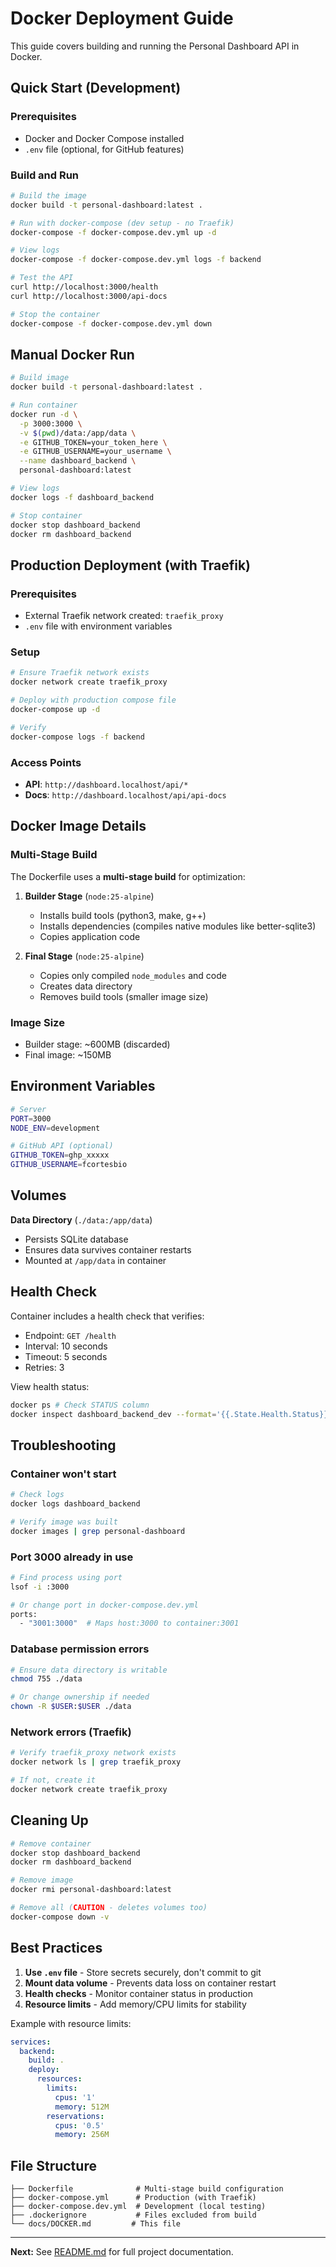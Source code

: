 # Docker Deployment Guide

This guide covers building and running the Personal Dashboard API in Docker.

## Quick Start (Development)

### Prerequisites
- Docker and Docker Compose installed
- `.env` file (optional, for GitHub features)

### Build and Run

```bash
# Build the image
docker build -t personal-dashboard:latest .

# Run with docker-compose (dev setup - no Traefik)
docker-compose -f docker-compose.dev.yml up -d

# View logs
docker-compose -f docker-compose.dev.yml logs -f backend

# Test the API
curl http://localhost:3000/health
curl http://localhost:3000/api-docs

# Stop the container
docker-compose -f docker-compose.dev.yml down
```

## Manual Docker Run

```bash
# Build image
docker build -t personal-dashboard:latest .

# Run container
docker run -d \
  -p 3000:3000 \
  -v $(pwd)/data:/app/data \
  -e GITHUB_TOKEN=your_token_here \
  -e GITHUB_USERNAME=your_username \
  --name dashboard_backend \
  personal-dashboard:latest

# View logs
docker logs -f dashboard_backend

# Stop container
docker stop dashboard_backend
docker rm dashboard_backend
```

## Production Deployment (with Traefik)

### Prerequisites
- External Traefik network created: `traefik_proxy`
- `.env` file with environment variables

### Setup

```bash
# Ensure Traefik network exists
docker network create traefik_proxy

# Deploy with production compose file
docker-compose up -d

# Verify
docker-compose logs -f backend
```

### Access Points
- **API**: `http://dashboard.localhost/api/*`
- **Docs**: `http://dashboard.localhost/api/api-docs`

## Docker Image Details

### Multi-Stage Build
The Dockerfile uses a **multi-stage build** for optimization:

1. **Builder Stage** (`node:25-alpine`)
   - Installs build tools (python3, make, g++)
   - Installs dependencies (compiles native modules like better-sqlite3)
   - Copies application code

2. **Final Stage** (`node:25-alpine`)
   - Copies only compiled `node_modules` and code
   - Creates data directory
   - Removes build tools (smaller image size)

### Image Size
- Builder stage: ~600MB (discarded)
- Final image: ~150MB

## Environment Variables

```bash
# Server
PORT=3000
NODE_ENV=development

# GitHub API (optional)
GITHUB_TOKEN=ghp_xxxxx
GITHUB_USERNAME=fcortesbio
```

## Volumes

**Data Directory** (`./data:/app/data`)
- Persists SQLite database
- Ensures data survives container restarts
- Mounted at `/app/data` in container

## Health Check

Container includes a health check that verifies:
- Endpoint: `GET /health`
- Interval: 10 seconds
- Timeout: 5 seconds
- Retries: 3

View health status:
```bash
docker ps # Check STATUS column
docker inspect dashboard_backend_dev --format='{{.State.Health.Status}}'
```

## Troubleshooting

### Container won't start
```bash
# Check logs
docker logs dashboard_backend

# Verify image was built
docker images | grep personal-dashboard
```

### Port 3000 already in use
```bash
# Find process using port
lsof -i :3000

# Or change port in docker-compose.dev.yml
ports:
  - "3001:3000"  # Maps host:3000 to container:3001
```

### Database permission errors
```bash
# Ensure data directory is writable
chmod 755 ./data

# Or change ownership if needed
chown -R $USER:$USER ./data
```

### Network errors (Traefik)
```bash
# Verify traefik_proxy network exists
docker network ls | grep traefik_proxy

# If not, create it
docker network create traefik_proxy
```

## Cleaning Up

```bash
# Remove container
docker stop dashboard_backend
docker rm dashboard_backend

# Remove image
docker rmi personal-dashboard:latest

# Remove all (CAUTION - deletes volumes too)
docker-compose down -v
```

## Best Practices

1. **Use `.env` file** - Store secrets securely, don't commit to git
2. **Mount data volume** - Prevents data loss on container restart
3. **Health checks** - Monitor container status in production
4. **Resource limits** - Add memory/CPU limits for stability

Example with resource limits:
```yaml
services:
  backend:
    build: .
    deploy:
      resources:
        limits:
          cpus: '1'
          memory: 512M
        reservations:
          cpus: '0.5'
          memory: 256M
```

## File Structure

```
├── Dockerfile              # Multi-stage build configuration
├── docker-compose.yml      # Production (with Traefik)
├── docker-compose.dev.yml  # Development (local testing)
├── .dockerignore           # Files excluded from build
└── docs/DOCKER.md         # This file
```

---

**Next:** See [README.md](../README.md) for full project documentation.
